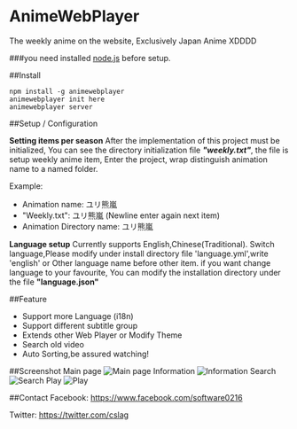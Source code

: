 # AnimeWebPlayer
The weekly anime on the website, Exclusively Japan Anime XDDDD

###you need installed [node.js](http://nodejs.org) before setup.

##Install
```
npm install -g animewebplayer
animewebplayer init here
animewebplayer server
```

##Setup / Configuration

**Setting items per season**
After the implementation of this project must be initialized, You can see the directory initialization file ***"weekly.txt"***, the file is setup weekly anime item, Enter the project, wrap distinguish animation name to a named folder.

Example:

 - Animation name: ユリ熊嵐
 - "Weekly.txt": ユリ熊嵐 (Newline enter again next item)
 - Animation Directory name: ユリ熊嵐

**Language setup**
Currently supports English,Chinese(Traditional). 
Switch language,Please modify under install directory file 'language.yml',write 'english' or Other language name before other item.
if you want change language to your favourite, You can modify the installation directory under the file **"language.json"**

##Feature

 - Support more Language (i18n)
 - Support different subtitle group
 - Extends other Web Player or Modify Theme
 - Search old video
 - Auto Sorting,be assured watching!

##Screenshot
Main page
![Main page](http://i.imgur.com/nusDxQY.png)
Information
![Information](http://i.imgur.com/R35jj1r.png)
Search
![Search](http://i.imgur.com/8EeAAk7.png)
Play
![Play](http://i.imgur.com/LdGMaEh.png)

##Contact
Facebook: https://www.facebook.com/software0216

Twitter: https://twitter.com/cslag
